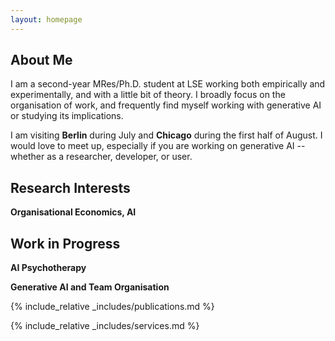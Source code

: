 ```yaml
---
layout: homepage
---
```


## About Me

I am a second-year MRes/Ph.D. student at LSE working both empirically and experimentally, and with a little bit of theory. I broadly focus on the organisation of work, and frequently find myself working with generative AI or studying its implications.

I am visiting **Berlin** during July and **Chicago** during the first half of August. I would love to meet up, especially if you are working on generative AI -- whether as a researcher, developer, or user.

## Research Interests

**Organisational Economics, AI**

## Work in Progress
**AI Psychotherapy**

**Generative AI and Team Organisation**

{% include_relative _includes/publications.md %}

{% include_relative _includes/services.md %}
